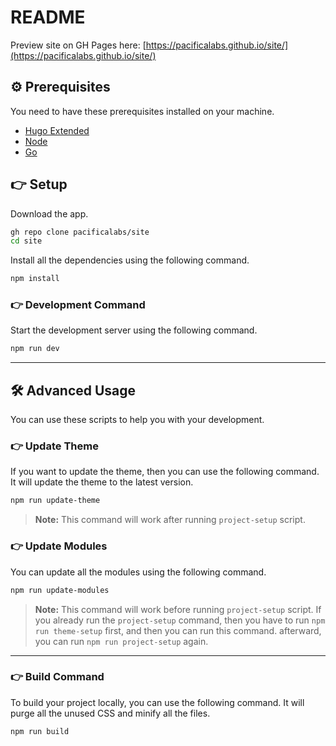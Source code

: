 # README

Preview site on GH Pages here: [https://pacificalabs.github.io/site/](https://pacificalabs.github.io/site/)

## ⚙️ Prerequisites

You need to have these prerequisites installed on your machine.

- [Hugo Extended](https://gohugo.io/installation/)
- [Node](https://nodejs.org/en/download/)
- [Go](https://go.dev/doc/install)

## 👉 Setup

Download the app.

```bash
gh repo clone pacificalabs/site
cd site
```

Install all the dependencies using the following command.

```bash
npm install
```

### 👉 Development Command

Start the development server using the following command.

```bash
npm run dev
```

---

## 🛠 Advanced Usage

You can use these scripts to help you with your development.

### 👉 Update Theme

If you want to update the theme, then you can use the following command. It will update the theme to the latest version.

```bash
npm run update-theme
```

> **Note:** This command will work after running `project-setup` script.

### 👉 Update Modules

You can update all the modules using the following command.

```bash
npm run update-modules
```

> **Note:** This command will work before running `project-setup` script. If you already run the `project-setup` command, then you have to run `npm run theme-setup` first, and then you can run this command. afterward, you can run `npm run project-setup` again.

---

### 👉 Build Command

To build your project locally, you can use the following command. It will purge all the unused CSS and minify all the files.

```bash
npm run build
```
